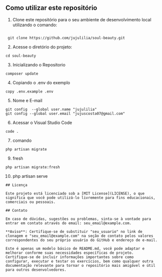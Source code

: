 ## Como utilizar este repositório

1. Clone este repositório para o seu ambiente de desenvolvimento local utilizando o comando:
```

 git clone https://github.com/jujulilia/soul-beauty.git
```
2. Acesse o diretório do projeto:
```
cd soul-beauty
```
3. Inicializando o Repositorio
```
composer update
```
4. Copiando o .env do exemplo
```
copy .env.example .env
```
5. Nome e E-mail
```
git config  --global user.name "jujulilia"
git config --global user.email "jujuscosta07@gmail.com"
```
6. Acessar o Visual Studio Code
```
code .
```
7. comando
```
php artisan migrate
```
9. fresh
```
php artisan migrate:fresh
```
10. php artisan serve
```
## Licença

Este projeto está licenciado sob a [MIT License](LICENSE), o que significa que você pode utilizá-lo livremente para fins educacionais, comerciais ou pessoais.

## Contato

Em caso de dúvidas, sugestões ou problemas, sinta-se à vontade para entrar em contato através do email: seu_email@example.com.

**Aviso**: Certifique-se de substituir "seu_usuario" no link de clonagem e "seu_email@example.com" na seção de contato pelos valores correspondentes do seu próprio usuário do GitHub e endereço de e-mail.

Este é apenas um modelo básico de README.md, você pode adaptar e melhorar conforme suas necessidades específicas de projeto. Certifique-se de incluir informações importantes sobre como configurar, executar e testar os exercícios, bem como qualquer outra documentação relevante para tornar o repositório mais amigável e útil para outros desenvolvedores.
